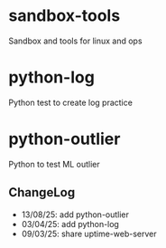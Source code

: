 # sandbox-tools
Sandbox and tools for linux and ops

# python-log
Python test to create log practice

# python-outlier
Python to test ML outlier


## ChangeLog
- 13/08/25: add python-outlier
- 03/04/25: add python-log
- 09/03/25: share uptime-web-server
